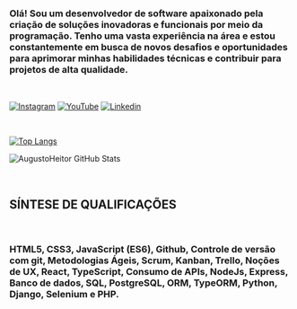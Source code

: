 
### Olá! Sou um desenvolvedor de software apaixonado pela criação de soluções inovadoras e funcionais por meio da programação. Tenho uma vasta experiência na área e estou constantemente em busca de novos desafios e oportunidades para aprimorar minhas habilidades técnicas e contribuir para projetos de alta qualidade.

<br/>

[![Instagram](https://img.shields.io/badge/Instagram-E4405F?style=for-the-badge&logo=instagram&logoColor=white)](https://www.instagram.com/augustoheitor_/)
[![YouTube](https://img.shields.io/badge/YouTube-FF0000?style=for-the-badge&logo=youtube&logoColor=white)](https://www.youtube.com/@augustoheitor9596)
[![Linkedin](https://img.shields.io/badge/LinkedIn-0077B5?style=for-the-badge&logo=linkedin&logoColor=white)](https://www.linkedin.com/in/augusto-heitor-36aa32187/)

<br/>

[![Top Langs](https://github-readme-stats.vercel.app/api/top-langs/?username=AugustoHeitor&layout=compact&theme=dark)](https://github.com/AugustoHeitor/github-readme-stats)

![AugustoHeitor GitHub Stats](https://github-readme-stats.vercel.app/api?username=AugustoHeitor&show_icons=true&theme=dark)

<br/>

## SÍNTESE DE QUALIFICAÇÕES


<br/>

### HTML5, CSS3, JavaScript (ES6), Github, Controle de versão com git, Metodologias Ágeis, Scrum, Kanban, Trello, Noções de UX, React, TypeScript, Consumo de APIs, NodeJs, Express, Banco de dados, SQL, PostgreSQL, ORM, TypeORM, Python, Django, Selenium e PHP.

<br/>

